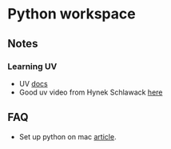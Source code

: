 # Python workspace

## Notes

### Learning UV

* UV [docs](https://docs.astral.sh/uv/)
* Good uv video from Hynek Schlawack [here](https://www.youtube.com/watch?v=mFyE9xgeKcA)

## FAQ

* Set up python on mac [article](https://opensource.com/article/19/5/python-3-default-mac).
